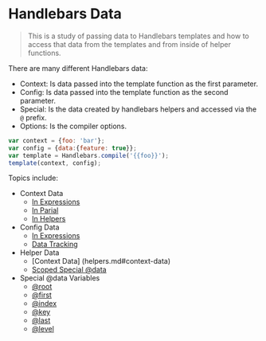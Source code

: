 # Handlebars Data

>This is a study of passing data to Handlebars templates and how to access that data from the templates and from inside of helper functions.

There are many different Handlebars data:
- Context: Is data passed into the template function as the first parameter.
- Config: Is data passed into the template function as the second parameter.
- Special: Is the data created by handlebars helpers and accessed via the `@` prefix.
- Options: Is the compiler options.

```js
var context = {foo: 'bar'};
var config = {data:{feature: true}};
var template = Handlebars.compile('{{foo}}');
template(context, config);
```

Topics include:
- Context Data
  - [In Expressions](./context.md#context-data-in-expressions)
  - [In Parial](./context.md#context-data-in-partials)
  - [In Helpers](./context.md#context-data-in-helpers)
- Config Data
  - [In Expressions](./context-config.md#config-data-in-expressions)
  - [Data Tracking](./context-config.md#data-tracking)
- Helper Data
  - [Context Data] (helpers.md#context-data)
  - [Scoped Special @data](./special.md#scoped)
- Special @data Variables
  - [@root](http://handlebarsjs.com/reference.html#data-root)
  - [@first](http://handlebarsjs.com/reference.html#data-first)
  - [@index](http://handlebarsjs.com/reference.html#data-index)
  - [@key](http://handlebarsjs.com/reference.html#data-key)
  - [@last](http://handlebarsjs.com/reference.html#data-last)
  - [@level](http://handlebarsjs.com/reference.html#data-level)

